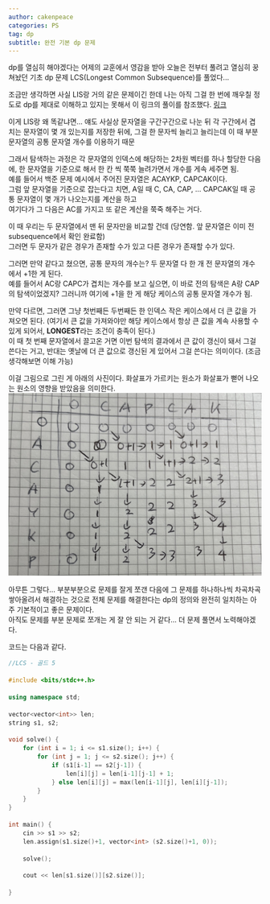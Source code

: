 ```yaml
---
author: cakenpeace
categories: PS
tag: dp
subtitle: 완전 기본 dp 문제
---
```


dp를 열심히 해야겠다는 어제의 교훈에서 영감을 받아 오늘은 전부터 풀려고 열심히 꿍쳐놨던 기초 dp 문제 LCS(Longest Common Subsequence)를 풀었다...

조금만 생각하면 사실 LIS랑 거의 같은 문제이긴 한데 나는 아직 그걸 한 번에 깨우칠 정도로 dp를 제대로 이해하고 있지는 못해서 이 링크의 풀이를 참조했다. [링크](https://www.geeksforgeeks.org/longest-common-subsequence-dp-4/)

이게 LIS랑 왜 똑같냐면... 얘도 사실상 문자열을 구간구간으로 나눈 뒤 각 구간에서 겹치는 문자열이 몇 개 있는지를 저장한 뒤에, 그걸 한 문자씩 늘리고 늘리는데 이 때 부분 문자열의 공통 문자열 개수를 이용하기 때문

그래서 탐색하는 과정은 각 문자열의 인덱스에 해당하는 2차원 벡터를 하나 할당한 다음에, 한 문자열을 기준으로 해서 한 칸 씩 쭉쭉 늘려가면서 개수를 게속 세주면 됨.   
예를 들어서 백준 문제 예시에서 주어진 문자열은 ACAYKP, CAPCAK이다.   
그럼 앞 문자열을 기준으로 잡는다고 치면, A일 때 C, CA, CAP, ... CAPCAK일 때 공통 문자열이 몇 개가 나오는지를 계산을 하고   
여기다가 그 다음은 AC를 가지고 또 같은 계산을 쭉죽 해주는 거다. 

이 때 우리는 두 문자열에서 맨 뒤 문자만을 비교할 건데 (당연함. 앞 문자열은 이미 전 subsequence에서 확인 완료함)   
그러면 두 문자가 같은 경우가 존재할 수가 있고 다른 경우가 존재할 수가 있다.

그러면 만약 같다고 쳤으면, 공통 문자의 개수는? 두 문자열 다 한 개 전 문자열의 개수에서 +1한 게 된다.   
예를 들어서 AC랑 CAPC가 겹치는 개수를 보고 싶으면, 이 바로 전의 탐색은 A랑 CAP의 탐색이었겠지? 그러니까 여기에 +1을 한 게 해당 케이스의 공통 문자열 개수가 됨.

만약 다르면, 그러면 그냥 첫번째든 두번째든 한 인덱스 작은 케이스에서 더 큰 값을 가져오면 된다. (여기서 큰 값을 가져와야만 해당 케이스에서 항상 큰 값을 계속 사용할 수 있게 되어서, **LONGEST**라는 조건이 충족이 된다.)  
이 때 첫 번째 문자열에서 끌고온 거면 이번 탐색의 결과에서 큰 값이 갱신이 돼서 그걸 쓴다는 거고, 반대는 옛날에 더 큰 값으로 갱신된 게 있어서 그걸 쓴다는 의미이다. (조금 생각해보면 이해 가능)

이걸 그림으로 그린 게 아래의 사진이다. 화살표가 가르키는 원소가 화살표가 뻗어 나오는 원소의 영향을 받았음을 의미한다.
![](../assets/img/BOJ_9251_1.jpg)

아무튼 그렇다... 부분부분으로 문제를 잘게 쪼갠 다음에 그 문제를 하나하나씩 차곡차곡 쌓아올려서 해결하는 것으로 전체 문제를 해결한다는 dp의 정의와 완전히 일치하는 아주 기본적이고 좋은 문제이다.   
아직도 문제를 부분 문제로 쪼개는 게 잘 안 되는 거 같다... 더 문제 풀면서 노력해야겠다.

코드는 다음과 같다.
```C++
//LCS - 골드 5

#include <bits/stdc++.h>

using namespace std;

vector<vector<int>> len;
string s1, s2;

void solve() {
    for (int i = 1; i <= s1.size(); i++) {
        for (int j = 1; j <= s2.size(); j++) {
            if (s1[i-1] == s2[j-1]) {
                len[i][j] = len[i-1][j-1] + 1;
            } else len[i][j] = max(len[i-1][j], len[i][j-1]);
        }
    }
}

int main() {
    cin >> s1 >> s2;
    len.assign(s1.size()+1, vector<int> (s2.size()+1, 0));

    solve();

    cout << len[s1.size()][s2.size()];

}
```











